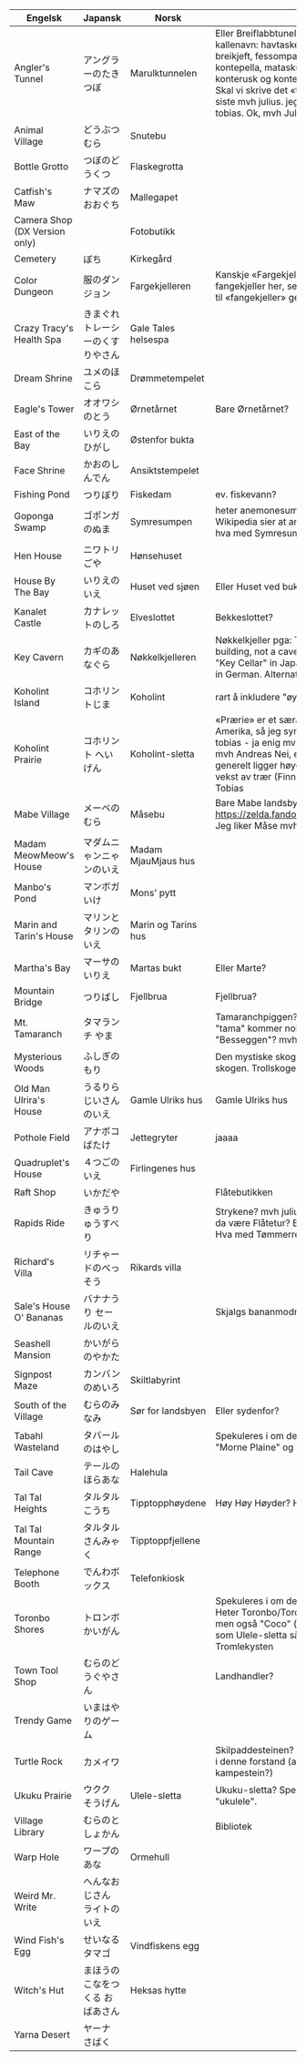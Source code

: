 | Engelsk                       | Japansk                          | Norsk               | Kommentar |
|-------------------------------|----------------------------------|---------------------|-----------|
| Angler's Tunnel               | アングラーのたきつぼ             | Marulktunnelen      |Eller Breiflabbtunellen? breiflabb har også mange andre kallenavn: havtaske, sjødævel, storkjeftkonge, ulke, breikjeft, fessompa, fessømpæ, fisksømpe, fissump, furusk, kontepella, mataskurk, pelekunter, pillekunter, ulk, konterusk og konteknor.        Jeg syns Ulketunnellen er best. Skal vi skrive det «tunnel» eller «tunell»? jeg foreslår det siste mvh julius. jeg foreslår tunnel fordi det er vanligst mvh tobias. Ok, mvh Julius|
| Animal Village                | どうぶつむら                     |    Snutebu   ||Dyrelandsbyen  Potebu Snutebu 
| Bottle Grotto                 | つぼのどうくつ                   | Flaskegrotta        ||
| Catfish's Maw                 | ナマズのおおぐち                 | Mallegapet          ||
| Camera Shop (DX Version only) |                                  | Fotobutikk          ||
| Cemetery                      | ぼち                             | Kirkegård           ||
| Color Dungeon                 | 服のダンジョン                   |       Fargekjelleren              | Kanskje «Fargekjelleren» er et greit ordspill på farge + fangekjeller her, selv om vi ikke skal oversette «dungeon» til «fangekjeller» generelt? mvh tobias |
| Crazy Tracy's Health Spa      | きまぐれトレーシーのくすりやさん | Gale Tales helsespa ||
| Dream Shrine                  | ユメのほこら                     | Drømmetempelet      ||
| Eagle's Tower                 | オオワシのとう                   |        Ørnetårnet             | Bare Ørnetårnet?|
| East of the Bay               | いりえのひがし                   | Østenfor bukta       ||
| Face Shrine                   | かおのしんでん                   | Ansiktstempelet     ||
| Fishing Pond                  | つりぼり                         | Fiskedam            |ev. fiskevann?|
| Goponga Swamp                 | ゴポンガのぬま                   | Symresumpen       | heter anemonesump og slimsump på andre språk. Wikipedia sier at anemoner er knollvekster i symreslekta, hva med Symresumpen? Det rimer fint mvh Julius|
| Hen House                     | ニワトリごや                     | Hønsehuset          ||
| House By The Bay              | いりえのいえ                     | Huset ved sjøen     | Eller Huset ved bukta? Huset ved havet? |
| Kanalet Castle                | カナレットのしろ                 |       Elveslottet         | Bekkeslottet? |
| Key Cavern                    | カギのあなぐら                   | Nøkkelkjelleren          | Nøkkelkjeller pga: The third dungeon, Key Cavern, is a brick building, not a cave. This may be a mistranslation; it's called "Key Cellar" in Japanese and French and "Devil's Mansion" in German. Alternativt Nøkkelhula |
| Koholint Island               | コホリントじま                   | Koholint                    |rart å inkludere "øya"?|
| Koholint Prairie              | コホリント へいげん              | Koholint-sletta     | «Prærie» er et særamerikansk begrep for slettene i Nord-Amerika, så jeg synes det skal hete Koholint-sletta mvh tobias - ja enig mvh julius. Hva med vidde. Koholint-vidda? mvh Andreas Nei, en vidde er et åpent fjellområde som generelt ligger høyere enn tregrensen og har begrenset vekst av trær (Finnmarksvidda, Hardangervidda, osv). mvh Tobias|
| Mabe Village                  | メーベのむら                     |            Måsebu      | Bare Mabe landsby? Eller Måke/Måse landsby? https://zelda.fandom.com/wiki/Mabe_Village#Nomenclature Jeg liker Måse mvh julius Mabe landsby  |
| Madam MeowMeow's House        | マダムニゃンニゃンのいえ         | Madam MjauMjaus hus                    ||
| Manbo's Pond                  | マンボガいけ                     |  Mons' pytt      ||
| Marin and Tarin's House       | マリンとタリンのいえ             | Marin og Tarins hus                    ||
| Martha's Bay                  | マーサのいりえ                   | Martas bukt         |Eller Marte?|
| Mountain Bridge               | つりばし                         |      Fjellbrua        |Fjellbrua?     |
| Mt. Tamaranch                 | タマランチ やま                  |                     | Tamaranchpiggen? Tamaranchtind? Tegogo-fjellet ... - "tama" kommer nok fra "egg". Hva med et ordspill på "Besseggen"? mvh Tobias |
| Mysterious Woods              | ふしぎのもり                     |                     | Den mystiske skogen. Mysterieskogen. Den magiske skogen. Trollskogen? Den forundelige skog.  |
| Old Man Ulrira's House        | うるりらじいさんのいえ           | Gamle Ulriks hus    | Gamle Ulriks hus|
| Pothole Field                 | アナボコばたけ                   | Jettegryter         |jaaaa|
| Quadruplet's House            | ４つごのいえ                     | Firlingenes hus     ||
| Raft Shop                     | いかだや                         |                     |Flåtebutikken|
| Rapids Ride                   | きゅうりゅうすべり               |                    | Strykene? mvh julius. Hvis flåtebutikken, burde ikke dette da være Flåtetur? Elvepadling? Rafting på flåte. Eller noe. Hva med Tømmerrenna? mvh Andreas |
| Richard's Villa               | リチゃードのべっそう             | Rikards villa       ||
| Sale's House O' Bananas       | バナナうり セールのいえ          |                     | Skjalgs bananmodneri? |
| Seashell Mansion              | かいがらのやかた                 |                     ||
| Signpost Maze                 | カンバンのめいろ                 | Skiltlabyrint       ||
| South of the Village          | むらのみなみ                     | Sør for landsbyen   | Eller sydenfor? |
| Tabahl Wasteland              | タバールのはやし                 |                     | Spekuleres i om dette er en japanisering av "terrible". Heter "Morne Plaine" og "Fratzenwald" på andre språk. |
| Tail Cave                     | テールのほらあな                 | Halehula            ||
| Tal Tal Heights               | タルタル こうち                  | Tipptopphøydene     |Høy Høy Høyder? Her er jeg ganske blank mvh Julius|
| Tal Tal Mountain Range        | タルタル さんみゃく              | Tipptoppfjellene    ||
| Telephone Booth               | でんわボックス                   | Telefonkiosk        ||
| Toronbo Shores                | トロンボ かいがん                |                     | Spekuleres i om dette er en japanisering av "trombone". Heter Toronbo/Toronga "kyst" og "strand" på andre språk, men også "Coco" (kokosnøtt?). Hvis vi skal ende med "-le" som Ulele-sletta så kanskje Tromlebredden eller Tromlekysten |
| Town Tool Shop                | むらのどうぐやさん               |          | Landhandler? |
| Trendy Game                   | いまはやりのゲーム               |                     ||
| Turtle Rock                   | カメイワ                         | |Skilpaddesteinen? Eller finnes det noe bedre ord for "rock" i denne forstand (altså mer en slags høyde eller kampestein?) |
| Ukuku Prairie                 | ウクク そうげん                  |  Ulele-sletta        | Ukuku-sletta? Spekuleres i om dette er en japanisering av "ukulele". |
| Village Library               | むらのとしょかん                 |                     | Bibliotek |
| Warp Hole                     | ワープのあな                     | Ormehull         ||
| Weird Mr. Write               | へんなおじさん ライトのいえ      |                     ||
| Wind Fish's Egg               | せいなるタマゴ                   | Vindfiskens egg     ||
| Witch's Hut                   | まほうのこなをつくる おばあさん  | Heksas hytte        ||
| Yarna Desert                  | ヤーナ さばく                    |                     ||
